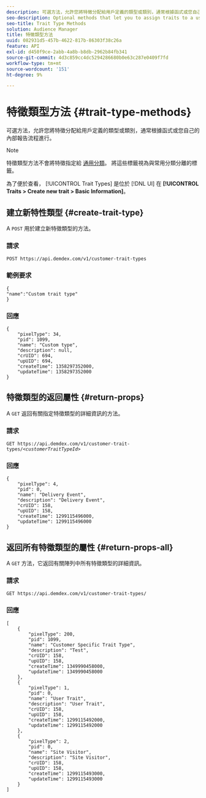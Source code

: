 ```yaml
---
description: 可選方法，允許您將特徵分配給用戶定義的類型或類別，通常根據函式或您自己的內部報告流程進行。
seo-description: Optional methods that let you to assign traits to a user-defined type or category, usually according to function or for your own internal reporting processes.
seo-title: Trait Type Methods
solution: Audience Manager
title: 特徵類型方法
uuid: 082931d5-457b-4622-817b-86303f38c26a
feature: API
exl-id: d450f9ce-2abb-4a8b-b8db-2962b84fb341
source-git-commit: 4d3c859cc4dc5294286680b0e63c287e0409f7fd
workflow-type: tm+mt
source-wordcount: '151'
ht-degree: 9%

---
```


# 特徵類型方法 {#trait-type-methods}

可選方法，允許您將特徵分配給用戶定義的類型或類別，通常根據函式或您自己的內部報告流程進行。

<!-- c_rest_api_trait_types_intro.xml -->

>[!NOTE]
>
>特徵類型方法不會將特徵指定給 [通用分類](../../api/rest-api-main/aam-api-taxonomy.md#taxonomic-api-methods)。 將這些標籤視為與常用分類分離的標籤。

為了便於查看， [!UICONTROL Trait Types] 是位於 [!DNL UI] 在 **[!UICONTROL Traits > Create new trait > Basic Information]**。

## 建立新特性類型 {#create-trait-type}

A `POST` 用於建立新特徵類型的方法。

<!-- r_rest_api_create_trait_type.xml -->

### 請求

`POST https://api.demdex.com/v1/customer-trait-types`

### 範例要求

```
{
"name":"Custom trait type"
}
```

### 回應

```
{
    "pixelType": 34,
    "pid": 1099,
    "name": "Custom type",
    "description": null,
    "crUID": 694,
    "upUID": 694,
    "createTime": 1358297352000,
    "updateTime": 1358297352000
}
```

## 特徵類型的返回屬性 {#return-props}

A `GET` 返回有關指定特徵類型的詳細資訊的方法。

<!-- r_rest_api_get_trait_type.xml -->

### 請求

`GET https://api.demdex.com/v1/customer-trait-types/`*`<customerTraitTypeId>`*

### 回應

```
{
    "pixelType": 4,
    "pid": 0,
    "name": "Delivery Event",
    "description": "Delivery Event",
    "crUID": 158,
    "upUID": 158,
    "createTime": 1299115496000,
    "updateTime": 1299115496000
}
```

## 返回所有特徵類型的屬性 {#return-props-all}

A `GET` 方法，它返回有關陣列中所有特徵類型的詳細資訊。

<!-- r_rest_api_get_trait_types.xml -->

### 請求

`GET https://api.demdex.com/v1/customer-trait-types/`

### 回應

```
[
    {
        "pixelType": 200,
        "pid": 1099,
        "name": "Customer Specific Trait Type",
        "description": "Test",
        "crUID": 158,
        "upUID": 158,
        "createTime": 1349990458000,
        "updateTime": 1349990458000
    },
    {
        "pixelType": 1,
        "pid": 0,
        "name": "User Trait",
        "description": "User Trait",
        "crUID": 158,
        "upUID": 158,
        "createTime": 1299115492000,
        "updateTime": 1299115492000
    },
    {
        "pixelType": 2,
        "pid": 0,
        "name": "Site Visitor",
        "description": "Site Visitor",
        "crUID": 158,
        "upUID": 158,
        "createTime": 1299115493000,
        "updateTime": 1299115493000
    }
]
```
